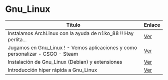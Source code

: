 # Gnu_Linux

| Título | Enlace |
|--------|--------|
| Instalamos ArchLinux con la ayuda de n1ko_88 !! Hay perlita... | [Ver](https://www.youtube.com/watch?v=vFSw34e7w70) |
| Jugamos en Gnu_Linux ! - Vemos aplicaciones y como personalizar - CSGO - Steam | [Ver](https://www.youtube.com/watch?v=YH94uVJGWjE) |
| Instalación de Gnu_Linux (Debian) y extensiones | [Ver](https://www.youtube.com/watch?v=ghVfSNc6RmI) |
| Introducción hiper rápida a Gnu_Linux | [Ver](https://www.youtube.com/watch?v=oXGaKdzMQLg) |
